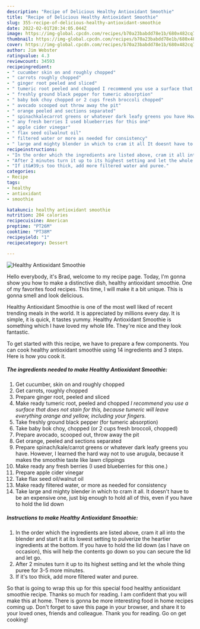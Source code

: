 ```yaml
---
description: "Recipe of Delicious Healthy Antioxidant Smoothie"
title: "Recipe of Delicious Healthy Antioxidant Smoothie"
slug: 355-recipe-of-delicious-healthy-antioxidant-smoothie
date: 2022-02-01T20:34:05.044Z
image: https://img-global.cpcdn.com/recipes/b70a23babdd78e1b/680x482cq70/healthy-antioxidant-smoothie-recipe-main-photo.jpg
thumbnail: https://img-global.cpcdn.com/recipes/b70a23babdd78e1b/680x482cq70/healthy-antioxidant-smoothie-recipe-main-photo.jpg
cover: https://img-global.cpcdn.com/recipes/b70a23babdd78e1b/680x482cq70/healthy-antioxidant-smoothie-recipe-main-photo.jpg
author: Jim Webster
ratingvalue: 4.3
reviewcount: 34593
recipeingredient:
- " cucumber skin on and roughly chopped"
- " carrots roughly chopped"
- " ginger root peeled and sliced"
- " tumeric root peeled and chopped I recommend you use a surface that does not stain for this because tumeric will leave everything orange and yellow including your fingers"
- " freshly ground black pepper for tumeric absorption"
- " baby bok choy chopped or 2 cups fresh broccoli chopped"
- " avocado scooped out throw away the pit"
- " orange peeled and sections separated"
- " spinachkalecarrot greens or whatever dark leafy greens you have However I learned the hard way not to use arugula because it makes the smoothie taste like lawn clippings"
- " any fresh berries I used blueberries for this one"
- " apple cider vinegar"
- " flax seed oilwalnut oil"
- " filtered water or more as needed for consistency"
- " large and mighty blender in which to cram it all It doesnt have to be an expensive one just big enough to hold all of this even if you have to hold the lid down"
recipeinstructions:
- "In the order which the ingredients are listed above, cram it all into the blender and start it at its lowest setting to pulverize the heartier ingredients at the bottom. If you have to hold the lid down (as I have on occasion), this will help the contents go down so you can secure the lid and let go."
- "After 2 minutes turn it up to its highest setting and let the whole thing puree for 3-5 more minutes."
- "If it&#39;s too thick, add more filtered water and puree."
categories:
- Recipe
tags:
- healthy
- antioxidant
- smoothie

katakunci: healthy antioxidant smoothie 
nutrition: 204 calories
recipecuisine: American
preptime: "PT26M"
cooktime: "PT38M"
recipeyield: "1"
recipecategory: Dessert

---
```



![Healthy Antioxidant Smoothie](https://img-global.cpcdn.com/recipes/b70a23babdd78e1b/680x482cq70/healthy-antioxidant-smoothie-recipe-main-photo.jpg)

Hello everybody, it's Brad, welcome to my recipe page. Today, I'm gonna show you how to make a distinctive dish, healthy antioxidant smoothie. One of my favorites food recipes. This time, I will make it a bit unique. This is gonna smell and look delicious.



Healthy Antioxidant Smoothie is one of the most well liked of recent trending meals in the world. It is appreciated by millions every day. It is simple, it is quick, it tastes yummy. Healthy Antioxidant Smoothie is something which I have loved my whole life. They're nice and they look fantastic.


To get started with this recipe, we have to prepare a few components. You can cook healthy antioxidant smoothie using 14 ingredients and 3 steps. Here is how you cook it.

<!--inarticleads1-->

##### The ingredients needed to make Healthy Antioxidant Smoothie:

1. Get  cucumber, skin on and roughly chopped
1. Get  carrots, roughly chopped
1. Prepare  ginger root, peeled and sliced
1. Make ready  tumeric root, peeled and chopped *I recommend you use a surface that does not stain for this, because tumeric will leave everything orange and yellow, including your fingers.*
1. Take  freshly ground black pepper (for tumeric absorption)
1. Take  baby bok choy, chopped (or 2 cups fresh broccoli, chopped)
1. Prepare  avocado, scooped out, throw away the pit
1. Get  orange, peeled and sections separated
1. Prepare  spinach/kale/carrot greens or whatever dark leafy greens you have. However, I learned the hard way not to use arugula, because it makes the smoothie taste like lawn clippings
1. Make ready  any fresh berries (I used blueberries for this one.)
1. Prepare  apple cider vinegar
1. Take  flax seed oil/walnut oil
1. Make ready  filtered water, or more as needed for consistency
1. Take  large and mighty blender in which to cram it all. It doesn&#39;t have to be an expensive one, just big enough to hold all of this, even if you have to hold the lid down




<!--inarticleads2-->

##### Instructions to make Healthy Antioxidant Smoothie:

1. In the order which the ingredients are listed above, cram it all into the blender and start it at its lowest setting to pulverize the heartier ingredients at the bottom. If you have to hold the lid down (as I have on occasion), this will help the contents go down so you can secure the lid and let go.
1. After 2 minutes turn it up to its highest setting and let the whole thing puree for 3-5 more minutes.
1. If it&#39;s too thick, add more filtered water and puree.




So that is going to wrap this up for this special food healthy antioxidant smoothie recipe. Thanks so much for reading. I am confident that you will make this at home. There is gonna be more interesting food in home recipes coming up. Don't forget to save this page in your browser, and share it to your loved ones, friends and colleague. Thank you for reading. Go on get cooking!
